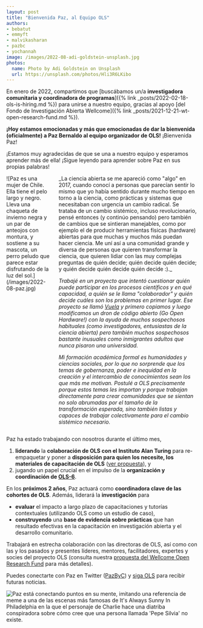 ```yaml
---
layout: post
title: "Bienvenida Paz, al Equipo OLS"
authors:
- bebatut
- emmyft
- malvikasharan
- pazbc
- yochannah
image: /images/2022-08-adi-goldstein-unsplash.jpg
photos:
  name: Photo by Adi Goldstein on Unsplash
  url: https://unsplash.com/photos/Hli3R6LKibo
---
```


En enero de 2022, compartimos que [buscábamos un/a **investigadora comunitaria y  coordinadora de programas**]({% link _posts/2022-02-18-ols-is-hiring.md %}) para unirse a nuestro equipo, gracias al apoyo [del Fondo de Investigación Abierta Wellcome]({% link _posts/2021-12-21-wt-open-research-fund.md %}).

__¡Hoy estamos emocionadas y más que emocionadas de dar la bienvenida (oficialmente) a Paz Bernaldo al equipo organizador de OLS!__
¡Bienvenida Paz!

¡Estamos muy agradecidas de que se una a nuestro equipo y esperamos aprender más de ella! ¡Sigue leyendo para aprender sobre Paz en sus propias palabras!

<div class="columns">
  <div class="column is-3" markdown="1">
![Paz es una mujer de Chile. Ella tiene el pelo largo y negro. Lleva una chaqueta de invierno negra y un par de anteojos con montura, y sostiene a su mascota, un perro peludo que parece estar disfrutando de la luz del sol.](/images/2022-08-paz.jpg)
  </div>
  <div class="column" markdown="1">
_La ciencia abierta se me apareció como "algo" en 2017, cuando conocí a personas que parecían sentir lo mismo que yo había sentido durante mucho tiempo en torno a  la ciencia, como prácticas y sistemas que necesitaban con urgencia un cambio radical. Se trataba de un cambio sistémico, incluso revolucionario, pensé entonces (y continúo pensando) pero también de cambios que se sintieran manejables, como por ejemplo el de producir herramientas físicas (hardware) abiertas para que muchas y muchos más puedan hacer ciencia. Me uní así a una comunidad grande y diversa de personas que quieren  transformar la ciencia, que quieren lidiar con las muy complejas preguntas  de quién decide; quién decide quién decide; y quién decide quién decide quién decide :)._

_Trabajé en un proyecto que intentó cuestionar quién puede participar en los procesos científicos y en qué capacidad, a quién se le llama "colaborador" y quién decide cuáles son los problemas en primer lugar. Ese proyecto se llamó [Vuela](https://vuela.cc/) y primero copiamos y luego modificamos un dron de código abierto (Go Open Hardware!) con la ayuda de muchos sospechosos habituales (como investigadores, entusiastas de la ciencia abierta) pero también muchos sospechosos bastante inusuales como inmigrantes adultos que nunca pisaron una universidad._

_Mi formación académica formal es humanidades y ciencias sociales, por lo que no sorprende que los temas de gobernanza, poder e inequidad en la creación y el intercambio de conocimientos sean los que más me motivan. Postulé a OLS precisamente porque estos temas les importan y porque trabajan directamente para crear comunidades que se sientan no solo abrumadas por el tamaño de la transformación esperada, sino también listas y capaces de trabajar colectivamente para el cambio sistémico necesario._
  </div>
</div>

Paz ha estado trabajando con nosotros durante el último mes,
1. **liderando** la **colaboración de OLS con el Instituto Alan Turing** para re-empaquetar y poner a **disposición para quien los necesite, los  materiales de capacitación de OLS** ([ver propuesta](https://zenodo.org/record/6974060)), y
2. jugando un papel crucial en el impulso de la **organización y coordinación de [OLS-6](../openseeds/ols-6.md)**.

En los **próximos 2 años**, Paz actuará como **coordinadora clave de las cohortes de OLS**. Además, liderará la **investigación** para
- **evaluar** el impacto a largo plazo de capacitaciones y tutorías contextuales (utilizando OLS como un estudio de caso),
- **construyendo** una **base de evidencia sobre prácticas** que han resultado efectivas en la capacitación en investigación abierta y el desarrollo comunitario.

Trabajará en estrecha colaboración con las directoras de OLS, así como con las y los pasados ​​y presentes líderes, mentores, facilitadores, expertes y socies del proyecto OLS (consulta nuestra [propuesta del Wellcome Open Research Fund](https://zenodo.org/record/5267934) para más detalles).

Puedes conectarte con Paz en Twitter ([PazByC](https://twitter.com/PazByC)) y [siga OLS](https://twitter.com/openlifesci) para recibir futuras noticias.

![Paz está conectando puntos en su mente, imitando una referencia de meme a una de las escenas más famosas de It's Always Sunny In Philadelphia en la que el personaje de Charlie hace una diatriba conspiradora sobre cómo cree que una persona llamada 'Pepe Silvia' no existe.](/images/2022-08-paz-meme.png)
